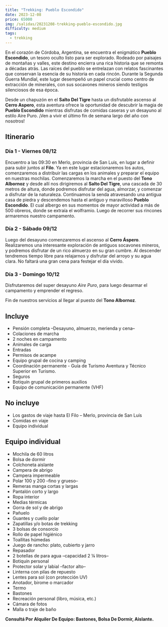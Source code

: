 ```yaml
---
title: "Trekking: Pueblo Escondido"
date: 2023-12-08
price: 65000
img: /salidas/20231208-trekking-pueblo-escondido.jpg
difficulty: medium
tags:
  - trekking
---
```


En el corazón de Córdoba, Argentina, se encuentra el enigmático **Pueblo Escondido**, un tesoro oculto listo para ser explorado. Rodeado por paisajes de montañas y valles, este destino encierra una rica historia que se remonta a décadas atrás. Las raíces del pueblo se entrelazan con relatos fascinantes que conservan la esencia de su historia en cada rincón. Durante la Segunda Guerra Mundial, este lugar desempeñó un papel crucial como centro de extracción de minerales, con sus socavones mineros siendo testigos silenciosos de esa época.

Desde un chapuzón en el **Salto Del Tigre** hasta un disfrutable ascenso al **Cerro Aspero**, esta aventura ofrece la oportunidad de descubrir la magia de **Pueblo Escondido** mientras disfrutas de comidas caseras y un desayuno al estilo Aire Puro. ¡Ven a vivir el último fin de semana largo del año con nosotros!

## Itinerario

### Día 1 - Viernes 08/12

Encuentro a las 09:30 en Merlo, provincia de San Luis, en lugar a definir para subir juntos al **Filo**. Ya en este lugar estacionaremos los autos, comenzaremos a distribuir las cargas en los animales y preparar el equipo en nuestras mochilas. Comenzaremos la marcha en el puesto del **Tono Albornoz** y desde allí nos dirigiremos al **Salto Del Tigre**, una cascada de 30 metros de altura, donde podremos disfrutar del agua, almorzar, y comenzar a disfrutar de la naturaleza. Continuamos la senda atravesando una antigua casa de piedra y descendemos hasta el antiguo y maravilloso **Pueblo Escondido**. El cual albergo en sus momentos de mayor actividad a más de 500 obreros, donde se extraía el wolframio. Luego de recorrer sus rincones armaremos nuestro campamento.

### Día 2 - Sábado 09/12

Luego del desayuno comenzaremos el ascenso al **Cerro Áspero**. Realizaremos una interesante exploración de antiguos socavones mineros, y podremos disfrutar de un rico almuerzo en su gran cumbre. Al descender tendremos tiempo libre para relajarnos y disfrutar del arroyo y su agua clara. No faltará una gran cena para festejar el día vivido.

### Día 3 - Domingo 10/12

Disfrutaremos del super desayuno _Aire Puro_, para luego desarmar el campamento y emprender el regreso.

Fin de nuestros servicios al llegar al puesto del **Tono Albornoz**.

## Incluye

- Pensión completa –Desayuno, almuerzo, merienda y cena–
- Colaciones de marcha
- 2 noches en campamento
- Animales de carga
- Entradas
- Permisos de acampe
- Equipo grupal de cocina y camping
- Coordinación permanente - Guía de Turismo Aventura y Técnico Superior en Turismo.
- Seguros
- Botiquín grupal de primeros auxilios
- Equipo de comunicación permanente (VHF)

## No incluye

- Los gastos de viaje hasta El Filo – Merlo, provincia de San Luís
- Comidas en viaje
- Equipo individual

## Equipo individual

- Mochila de 60 litros
- Bolsa de dormir
- Colchoneta aislante
- Campera de abrigo
- Campera impermeable
- Polar 100 y 200 –fino y grueso–
- Remeras manga cortas y largas
- Pantalón corto y largo
- Ropa interior
- Medias térmicas
- Gorra de sol y de abrigo
- Pañuelo
- Guantes y cuello polar
- Zapatillas y/o botas de trekking
- 3 bolsas de consorcio
- Rollo de papel higiénico
- Toallitas húmedas
- Juego de rancho: plato, cubierto y jarro
- Repasador
- 2 botellas de para agua –capacidad 2 ¼ litros–
- Botiquín personal
- Protector solar y labial –factor alto–
- Linterna con pilas de repuesto
- Lentes para sol (con protección UV)
- Anotador, birome o marcador
- Termo
- Bastones
- Recreación personal (libro, música, etc.)
- Cámara de fotos
- Malla o traje de baño

**Consultá Por Alquiler De Equipo: Bastones, Bolsa De Dormir, Aislante.**
